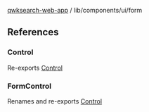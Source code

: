 [qwksearch-web-app](../../../modules.md) / lib/components/ui/form

## References

### Control

Re-exports [Control](form.md#control)

### FormControl

Renames and re-exports [Control](form.md#control)
